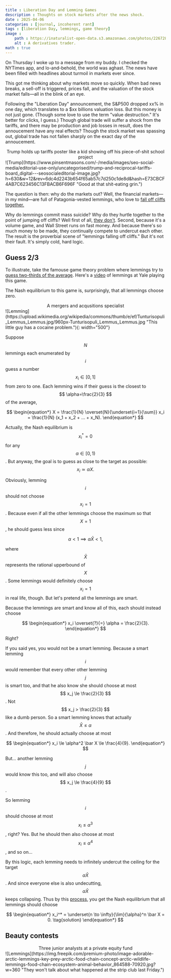 ```yaml
---
title : Liberation Day and Lemming Games
description : Thoughts on stock markets after the news shock.
date : 2025-04-06
categories : [journal, incoherent rant]
tags : [liberation Day, lemmings, game theory]
image :
    path : https://inaturalist-open-data.s3.amazonaws.com/photos/22672833/large.jpg
    alt : A derivatives trader.
math : true
---
```


On Thursday I woke up to a message from my buddy. I checked the NYTimes app, and lo-and-behold, the world was aghast. The news have been filled with headlines about turmoil in markets ever since.

This got me thinking about why markets move so quickly. When bad news breaks, a sell-off is triggered, prices fall, and the valuation of the stock market falls&mdash;all in the blink of an eye.

Following the "Liberation Day" announcement, the S&P500 dropped xx% in one day, which translates to a $xx billions valuation loss. But this money is not just gone. (Though some love to use the term "value destruction." It's better for clicks, I guess.) Though global trade will suffer a shock from the tariffs, and there may be production and job losses in result, does the annoucement have any real effects? Though the stock market was spassing out, global trade has not fallen sharply on the exact day of the annoucement.

<center>Trump holds up tariffs poster like a kid showing off his piece-of-shit school project</center>
![Trump](https://www.pinsentmasons.com/-/media/images/seo-social-media/editorial-use-only/uncategorised/trump-and-reciprocal-tariffs-board_digital---seosocialeditorial-image.jpg?h=630&w=12&rev=6dc4d2243b654f65ab57c7d250c1de8d&hash=E73CBCF4AB7C623456C13FBACB6F696F "Good at that shit-eating grin.")

The question is then: why do the markets out? Well, the financial markets&mdash;in my mind&mdash;are full of Patagonia-vested lemmings, who love to [fall off cliffs together.](https://www.youtube.com/watch?v=YNZ_K14iT-Q)

Why do lemmings commit mass suicide? Why do they hurtle together to the point of jumping off cliffs? Well first of all, [they don't](https://www.britannica.com/story/do-lemmings-really-commit-mass-suicide). Second, because it's a volume game, and Wall Street runs on fast money. And because there's so much money to be made, they continually compete to undercut each other. The result is the proverbial scene of "lemmings falling off cliffs." But it's not their fault. It's simply cold, hard logic.

## Guess 2/3

To illustrate, take the famouse game theory problem where lemmings try to [guess two-thirds of the average](https://en.wikipedia.org/wiki/Guess_2/3_of_the_average). Here's a [video](https://youtu.be/qQ3kFydI_xQ?si=g3JYD4cjU2KsYEAQ&t=2128) of lemmings at Yale playing this game.

The Nash equilibrium to this game is, surprisingly, that all lemmings choose zero.

<center>A mergers and acqusitions specialist</center>
![Lemming](https://upload.wikimedia.org/wikipedia/commons/thumb/e/ef/Tunturisopuli_Lemmus_Lemmus.jpg/960px-Tunturisopuli_Lemmus_Lemmus.jpg "This little guy has a cocaine problem."){: width="500"}


Suppose $$ N $$ lemmings each enumerated by $$ i $$ guess a number $$ x_{i} \in [0, 1] $$ from zero to one. Each lemming wins if their guess is the closest to $$ \alpha=\frac{2}{3} $$ of the average, 

$$
\begin{equation*}
X = \frac{1}{N} \overset{N}{\underset{i=1}{\sum}} x_i
= \frac{1}{N} (x_1 + x_2 + ... + x_N).
\end{equation*}
$$

Actually, the Nash equilibrium is $$ x_i^* = 0$$ for any $$ \alpha \in [0, 1) $$. But anyway, the goal is to guess as close to the target as possible:
$$
\begin{equation}
    x_i \simeq \alpha X.
\tag{target}
\end{equation}
$$

Obviously, lemming $$ i $$ should not choose $$ x_i=1 $$. Because even if all the other lemmings choose the maximum so that $$ X = 1 $$, he should guess less since

$$
\begin{equation*}
\alpha < 1 \implies \alpha \bar X < 1,
\end{equation*}
$$

where $$ \bar X $$ represents the rational upperbound of $$ X $$. Some lemmings would definitely choose $$ x_i = 1 $$ in real life, though. But let's pretend all the lemmings are smart.

Because the lemmings are smart and know all of this, each should instead choose

$$
\begin{equation*}
x_i \overset{?}{=} \alpha = \frac{2}{3}.
\end{equation*}
$$

Right?

If you said yes, you would not be a smart lemming. Because a smart lemming $$ i $$ would remember that every other other lemming $$ j $$ is smart too, and that he also know she should choose at most $$ x_j \le \frac{2}{3} $$. Not $$ x_j > \frac{2}{3} $$ like a dumb person. So a smart lemming knows that actually $$ \bar X \le \alpha $$. And therefore, he should actually choose at most

$$
\begin{equation*}
x_i \le \alpha^2 \bar X \le \frac{4}{9}.
\end{equation*}
$$

But... another lemming $$ j $$ would know this too, and will also choose $$ x_j \le \frac{4}{9} $$.

So lemming $$ i $$ should choose at most $$ x_i \le \alpha^3 $$, right? Yes. But he should then also choose at most $$ x_i \le \alpha^4 $$, and so on...

By this logic, each lemming needs to infinitely undercut the ceiling for the target $$ \alpha \bar X $$. And since everyone else is also undecutting, $$ \alpha \bar X $$ keeps collapsing. Thus by this [process](https://en.m.wikipedia.org/wiki/Strategic_dominance#Iterated_elimination_of_strictly_dominated_strategies), you get the Nash equilibrium that all lemmings should choose

$$
\begin{equation*}
x_i^* = \underset{n \to \infty}{\lim}{\alpha}^n \bar X = 0.
\tag{solution}
\end{equation*}
$$

## Beauty contests


<center>Three junior analysts at a private equity fund</center>
![Lemmings](https://img.freepik.com/premium-photo/image-adorable-arctic-lemmings-key-prey-arctic-food-chain-concept-arctic-wildlife-lemmings-food-chain-ecosystem-animal-behavior_864588-70920.jpg?w=360 "They won't talk about what happened at the strip club last Friday.")